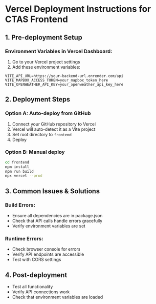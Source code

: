 # Vercel Deployment Instructions for CTAS Frontend

## 1. Pre-deployment Setup

### Environment Variables in Vercel Dashboard:
1. Go to your Vercel project settings
2. Add these environment variables:

```
VITE_API_URL=https://your-backend-url.onrender.com/api
VITE_MAPBOX_ACCESS_TOKEN=your_mapbox_token_here
VITE_OPENWEATHER_API_KEY=your_openweather_api_key_here
```

## 2. Deployment Steps

### Option A: Auto-deploy from GitHub
1. Connect your GitHub repository to Vercel
2. Vercel will auto-detect it as a Vite project
3. Set root directory to `frontend`
4. Deploy

### Option B: Manual deploy
```bash
cd frontend
npm install
npm run build
npx vercel --prod
```

## 3. Common Issues & Solutions

### Build Errors:
- Ensure all dependencies are in package.json
- Check that API calls handle errors gracefully
- Verify environment variables are set

### Runtime Errors:
- Check browser console for errors
- Verify API endpoints are accessible
- Test with CORS settings

## 4. Post-deployment
- Test all functionality
- Verify API connections work
- Check that environment variables are loaded